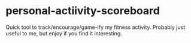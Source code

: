 # personal-actiivity-scoreboard
Quick tool to track/encourage/game-ify my fitness activity. Probably just useful to me, but enjoy if you find it interesting.  
